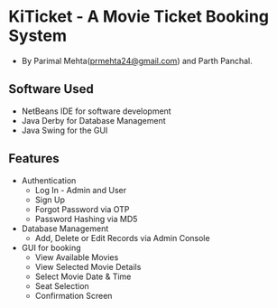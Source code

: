 # KiTicket - A Movie Ticket Booking System
* By Parimal Mehta(prmehta24@gmail.com) and Parth Panchal.
## Software Used
* NetBeans IDE for software development
* Java Derby for Database Management
* Java Swing for the GUI
## Features
* Authentication
  * Log In - Admin and User 
  * Sign Up
  * Forgot Password via OTP
  * Password Hashing via MD5
* Database Management
  * Add, Delete or Edit Records via Admin Console
* GUI for booking
  * View Available Movies
  * View Selected Movie Details
  * Select Movie Date & Time
  * Seat Selection
  * Confirmation Screen


